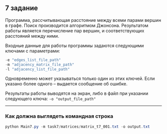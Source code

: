 ## 7 задание

Программа, рассчитывающая расстояние между всеми парами вершин в
графе. Поиск производится алгоритмом Джонсона. Результатом работы
является перечисление пар вершин, и соответствующих расстояний между
ними.

Входные данные для работы программы задаются следующими ключами
с параметрами:

```powershell
-e "edges_list_file_path"
-m "adjacency_matrix_file_path"
-l "adjacency_list_file_path"
```

Одновременно может указываться только один из этих ключей. Если
указано более одного – выдается сообщение об ошибке.

Результаты работы выводятся на экран, либо в файл при указании
следующего ключа: ```-o "output_file_path"```

___
### Как должна выглядеть командная строка
```powershell
python Main7.py -m task7/matrices/matrix_t7_001.txt -o output.txt 
```
